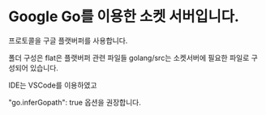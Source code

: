 # Google Go를 이용한 소켓 서버입니다.

프로토콜을 구글 플랫버퍼를 사용합니다.

폴더 구성은 flat은 플랫버퍼 관련 파일들 golang/src는 소켓서버에 필요한 파일로 구성되어 있습니다.

IDE는 VSCode를 이용하였고

"go.inferGopath": true 옵션을 권장합니다.

